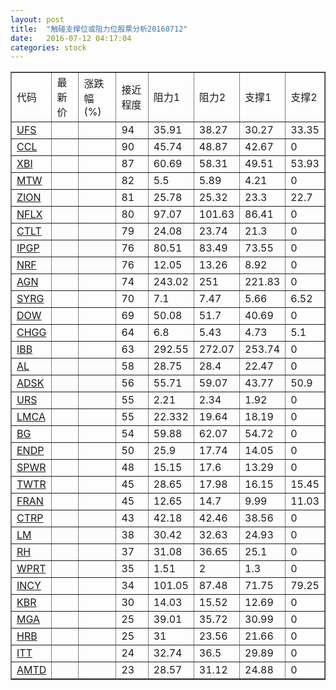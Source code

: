 ```yaml
---
layout: post
title:  "触碰支撑位或阻力位股票分析20160712"
date:   2016-07-12 04:17:04
categories: stock
---
```

<script type="text/javascript">
var stockList = []
stockList.push('gb_ufs');
stockList.push('gb_ccl');
stockList.push('gb_xbi');
stockList.push('gb_mtw');
stockList.push('gb_zion');
stockList.push('gb_nflx');
stockList.push('gb_ctlt');
stockList.push('gb_ipgp');
stockList.push('gb_nrf');
stockList.push('gb_agn');
stockList.push('gb_syrg');
stockList.push('gb_dow');
stockList.push('gb_chgg');
stockList.push('gb_ibb');
stockList.push('gb_al');
stockList.push('gb_adsk');
stockList.push('gb_urs');
stockList.push('gb_lmca');
stockList.push('gb_bg');
stockList.push('gb_endp');
stockList.push('gb_spwr');
stockList.push('gb_twtr');
stockList.push('gb_fran');
stockList.push('gb_ctrp');
stockList.push('gb_lm');
stockList.push('gb_rh');
stockList.push('gb_wprt');
stockList.push('gb_incy');
stockList.push('gb_kbr');
stockList.push('gb_mga');
stockList.push('gb_hrb');
stockList.push('gb_itt');
stockList.push('gb_amtd');
</script>
<table border="1">
 <tr>
 <td>代码</td>
 <td>最新价</td>
 <td>涨跌幅(%)</td>
 <td>接近程度</td>
 <td>阻力1</td>
 <td>阻力2</td>
 <td>支撑1</td>
 <td>支撑2</td>
</tr>
  <tr id="ufs" class="green">
  <td><a href="http://stock.finance.sina.com.cn/usstock/quotes/UFS.html" target="_blank">UFS</a></td><td></td><td></td><td>94</td><td>35.91</td><td>38.27</td><td>30.27</td><td>33.35</td></tr>
  <tr id="ccl" class="red">
  <td><a href="http://stock.finance.sina.com.cn/usstock/quotes/CCL.html" target="_blank">CCL</a></td><td></td><td></td><td>90</td><td>45.74</td><td>48.87</td><td>42.67</td><td>0</td></tr>
  <tr id="xbi" class="red">
  <td><a href="http://stock.finance.sina.com.cn/usstock/quotes/XBI.html" target="_blank">XBI</a></td><td></td><td></td><td>87</td><td>60.69</td><td>58.31</td><td>49.51</td><td>53.93</td></tr>
  <tr id="mtw" class="red">
  <td><a href="http://stock.finance.sina.com.cn/usstock/quotes/MTW.html" target="_blank">MTW</a></td><td></td><td></td><td>82</td><td>5.5</td><td>5.89</td><td>4.21</td><td>0</td></tr>
  <tr id="zion" class="red">
  <td><a href="http://stock.finance.sina.com.cn/usstock/quotes/ZION.html" target="_blank">ZION</a></td><td></td><td></td><td>81</td><td>25.78</td><td>25.32</td><td>23.3</td><td>22.7</td></tr>
  <tr id="nflx" class="red">
  <td><a href="http://stock.finance.sina.com.cn/usstock/quotes/NFLX.html" target="_blank">NFLX</a></td><td></td><td></td><td>80</td><td>97.07</td><td>101.63</td><td>86.41</td><td>0</td></tr>
  <tr id="ctlt" class="red">
  <td><a href="http://stock.finance.sina.com.cn/usstock/quotes/CTLT.html" target="_blank">CTLT</a></td><td></td><td></td><td>79</td><td>24.08</td><td>23.74</td><td>21.3</td><td>0</td></tr>
  <tr id="ipgp" class="red">
  <td><a href="http://stock.finance.sina.com.cn/usstock/quotes/IPGP.html" target="_blank">IPGP</a></td><td></td><td></td><td>76</td><td>80.51</td><td>83.49</td><td>73.55</td><td>0</td></tr>
  <tr id="nrf" class="red">
  <td><a href="http://stock.finance.sina.com.cn/usstock/quotes/NRF.html" target="_blank">NRF</a></td><td></td><td></td><td>76</td><td>12.05</td><td>13.26</td><td>8.92</td><td>0</td></tr>
  <tr id="agn" class="red">
  <td><a href="http://stock.finance.sina.com.cn/usstock/quotes/AGN.html" target="_blank">AGN</a></td><td></td><td></td><td>74</td><td>243.02</td><td>251</td><td>221.83</td><td>0</td></tr>
  <tr id="syrg" class="green">
  <td><a href="http://stock.finance.sina.com.cn/usstock/quotes/SYRG.html" target="_blank">SYRG</a></td><td></td><td></td><td>70</td><td>7.1</td><td>7.47</td><td>5.66</td><td>6.52</td></tr>
  <tr id="dow" class="red">
  <td><a href="http://stock.finance.sina.com.cn/usstock/quotes/DOW.html" target="_blank">DOW</a></td><td></td><td></td><td>69</td><td>50.08</td><td>51.7</td><td>40.69</td><td>0</td></tr>
  <tr id="chgg" class="red">
  <td><a href="http://stock.finance.sina.com.cn/usstock/quotes/CHGG.html" target="_blank">CHGG</a></td><td></td><td></td><td>64</td><td>6.8</td><td>5.43</td><td>4.73</td><td>5.1</td></tr>
  <tr id="ibb" class="red">
  <td><a href="http://stock.finance.sina.com.cn/usstock/quotes/IBB.html" target="_blank">IBB</a></td><td></td><td></td><td>63</td><td>292.55</td><td>272.07</td><td>253.74</td><td>0</td></tr>
  <tr id="al" class="red">
  <td><a href="http://stock.finance.sina.com.cn/usstock/quotes/AL.html" target="_blank">AL</a></td><td></td><td></td><td>58</td><td>28.75</td><td>28.4</td><td>22.47</td><td>0</td></tr>
  <tr id="adsk" class="red">
  <td><a href="http://stock.finance.sina.com.cn/usstock/quotes/ADSK.html" target="_blank">ADSK</a></td><td></td><td></td><td>56</td><td>55.71</td><td>59.07</td><td>43.77</td><td>50.9</td></tr>
  <tr id="urs" class="red">
  <td><a href="http://stock.finance.sina.com.cn/usstock/quotes/URS.html" target="_blank">URS</a></td><td></td><td></td><td>55</td><td>2.21</td><td>2.34</td><td>1.92</td><td>0</td></tr>
  <tr id="lmca" class="green">
  <td><a href="http://stock.finance.sina.com.cn/usstock/quotes/LMCA.html" target="_blank">LMCA</a></td><td></td><td></td><td>55</td><td>22.332</td><td>19.64</td><td>18.19</td><td>0</td></tr>
  <tr id="bg" class="red">
  <td><a href="http://stock.finance.sina.com.cn/usstock/quotes/BG.html" target="_blank">BG</a></td><td></td><td></td><td>54</td><td>59.88</td><td>62.07</td><td>54.72</td><td>0</td></tr>
  <tr id="endp" class="red">
  <td><a href="http://stock.finance.sina.com.cn/usstock/quotes/ENDP.html" target="_blank">ENDP</a></td><td></td><td></td><td>50</td><td>25.9</td><td>17.74</td><td>14.05</td><td>0</td></tr>
  <tr id="spwr" class="red">
  <td><a href="http://stock.finance.sina.com.cn/usstock/quotes/SPWR.html" target="_blank">SPWR</a></td><td></td><td></td><td>48</td><td>15.15</td><td>17.6</td><td>13.29</td><td>0</td></tr>
  <tr id="twtr" class="red">
  <td><a href="http://stock.finance.sina.com.cn/usstock/quotes/TWTR.html" target="_blank">TWTR</a></td><td></td><td></td><td>45</td><td>28.65</td><td>17.98</td><td>16.15</td><td>15.45</td></tr>
  <tr id="fran" class="red">
  <td><a href="http://stock.finance.sina.com.cn/usstock/quotes/FRAN.html" target="_blank">FRAN</a></td><td></td><td></td><td>45</td><td>12.65</td><td>14.7</td><td>9.99</td><td>11.03</td></tr>
  <tr id="ctrp" class="red">
  <td><a href="http://stock.finance.sina.com.cn/usstock/quotes/CTRP.html" target="_blank">CTRP</a></td><td></td><td></td><td>43</td><td>42.18</td><td>42.46</td><td>38.56</td><td>0</td></tr>
  <tr id="lm" class="red">
  <td><a href="http://stock.finance.sina.com.cn/usstock/quotes/LM.html" target="_blank">LM</a></td><td></td><td></td><td>38</td><td>30.42</td><td>32.63</td><td>24.93</td><td>0</td></tr>
  <tr id="rh" class="red">
  <td><a href="http://stock.finance.sina.com.cn/usstock/quotes/RH.html" target="_blank">RH</a></td><td></td><td></td><td>37</td><td>31.08</td><td>36.65</td><td>25.1</td><td>0</td></tr>
  <tr id="wprt" class="red">
  <td><a href="http://stock.finance.sina.com.cn/usstock/quotes/WPRT.html" target="_blank">WPRT</a></td><td></td><td></td><td>35</td><td>1.51</td><td>2</td><td>1.3</td><td>0</td></tr>
  <tr id="incy" class="red">
  <td><a href="http://stock.finance.sina.com.cn/usstock/quotes/INCY.html" target="_blank">INCY</a></td><td></td><td></td><td>34</td><td>101.05</td><td>87.48</td><td>71.75</td><td>79.25</td></tr>
  <tr id="kbr" class="red">
  <td><a href="http://stock.finance.sina.com.cn/usstock/quotes/KBR.html" target="_blank">KBR</a></td><td></td><td></td><td>30</td><td>14.03</td><td>15.52</td><td>12.69</td><td>0</td></tr>
  <tr id="mga" class="red">
  <td><a href="http://stock.finance.sina.com.cn/usstock/quotes/MGA.html" target="_blank">MGA</a></td><td></td><td></td><td>25</td><td>39.01</td><td>35.72</td><td>30.99</td><td>0</td></tr>
  <tr id="hrb" class="red">
  <td><a href="http://stock.finance.sina.com.cn/usstock/quotes/HRB.html" target="_blank">HRB</a></td><td></td><td></td><td>25</td><td>31</td><td>23.56</td><td>21.66</td><td>0</td></tr>
  <tr id="itt" class="red">
  <td><a href="http://stock.finance.sina.com.cn/usstock/quotes/ITT.html" target="_blank">ITT</a></td><td></td><td></td><td>24</td><td>32.74</td><td>36.5</td><td>29.89</td><td>0</td></tr>
  <tr id="amtd" class="red">
  <td><a href="http://stock.finance.sina.com.cn/usstock/quotes/AMTD.html" target="_blank">AMTD</a></td><td></td><td></td><td>23</td><td>28.57</td><td>31.12</td><td>24.88</td><td>0</td></tr>
</table>
